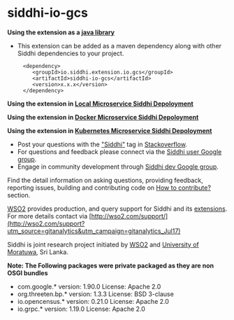 ﻿siddhi-io-gcs
======================================

**Using the extension as a [java library](https://siddhi-io.github.io/siddhi/documentation/siddhi-5.x/user-guide-5.x/#using-siddhi-as-a-java-library)**

* This extension can be added as a maven dependency along with other Siddhi dependencies to your project.

```
     <dependency>
        <groupId>io.siddhi.extension.io.gcs</groupId>
        <artifactId>siddhi-io-gcs</artifactId>
        <version>x.x.x</version>
     </dependency>
```

**Using the extension in [Local Microservice Siddhi Depoloyment](https://siddhi-io.github.io/siddhi/documentation/siddhi-5.x/user-guide-5.x/#using-siddhi-as-local-micro-service)**

**Using the extension in [Docker Microservice Siddhi Depoloyment](https://siddhi-io.github.io/siddhi/documentation/siddhi-5.x/user-guide-5.x/#using-siddhi-as-docker-micro-service)**

**Using the extension in [Kubernetes Microservice Siddhi Depoloyment](https://siddhi-io.github.io/siddhi/documentation/siddhi-5.x/user-guide-5.x/#using-siddhi-as-kubernetes-micro-service)**

* Post your questions with the ["Siddhi"](http://stackoverflow.com/search?q=siddhi) tag in [Stackoverflow](http://stackoverflow.com/search?q=siddhi). 
* For questions and feedback please connect via the [Siddhi user Google group](https://groups.google.com/forum/#!forum/siddhi-user).
* Engage in community development through [Siddhi dev Google group](https://groups.google.com/forum/#!forum/siddhi-dev). 


Find the detail information on asking questions, providing feedback, reporting issues, building and contributing code on [How to contribute?](https://siddhi-io.github.io/siddhi/contribution/) section.


[WSO2](https://wso2.com/) provides production, and query support for Siddhi and its [extensions](https://siddhi-io.github.io/siddhi/extensions/). For more details contact via [http://wso2.com/support/](http://wso2.com/support?utm_source=gitanalytics&utm_campaign=gitanalytics_Jul17)

Siddhi is joint research project initiated by [WSO2](http://wso2.com) and [University of Moratuwa](http://www.mrt.ac.lk/web/), Sri Lanka.

**Note: The Following packages were private packaged as they are non OSGI bundles**
- com.google.* version: 1.90.0 License: Apache 2.0
- org.threeten.bp.* version: 1.3.3 License: BSD 3-clause
- io.opencensus.* version: 0.21.0 License: Apache 2.0
- io.grpc.* version: 1.19.0 License: Apache 2.0
